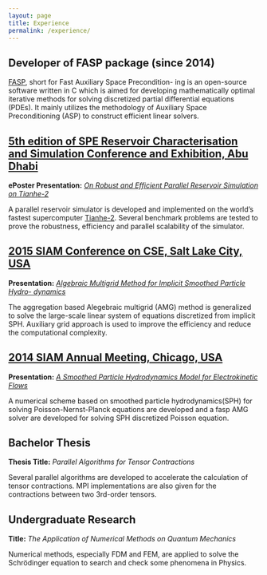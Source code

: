 ```yaml
---
layout: page
title: Experience 
permalink: /experience/
---
```



## Developer of FASP package (since 2014)
[FASP](http://fasp.sourceforge.net), short for Fast Auxiliary Space Precondition-
ing is an open-source software written in C which is aimed for developing mathematically
optimal iterative methods for solving discretized partial differential equations
(PDEs). It mainly utilizes the methodology of Auxiliary Space Preconditioning (ASP)
to construct efficient linear solvers.

## [5th edition of SPE Reservoir Characterisation and Simulation Conference and Exhibition, Abu Dhabi](http://www.spe.org/events/rcsc/2015/) 

<!--**Abu Dhabi, UAE, 09/14/2015-09/16/2015**-->

**ePoster Presentation:**  *[On Robust and Efficient Parallel Reservoir Simulation on Tianhe-2](https://www.onepetro.org/conference-paper/SPE-175602-MS)*

A parallel reservoir simulator is developed and implemented on the world’s fastest supercomputer [Tianhe-2](http://www.top500.org/system/177999). Several benchmark problems are tested to prove the robustness, efficiency and parallel scalability of the simulator. 


## [2015 SIAM Conference on CSE, Salt Lake City, USA](https://www.siam.org/meetings/cse15/) 

<!--**Salt Lake City, UT, 03/13/2015-03/18/2015**-->

**Presentation:** *[Algebraic Multigrid Method for Implicit Smoothed Particle Hydro-
dynamics](http://meetings.siam.org/sess/dsp_talk.cfm?p=68015)*

The aggregation based Alegebraic multigrid (AMG) method is generalized to solve the
large-scale linear system of equations discretized from implicit SPH. Auxiliary grid
approach is used to improve the efficiency and reduce the computational complexity.

## [2014 SIAM Annual Meeting, Chicago, USA](http://www.siam.org/meetings/an14/) 

<!--**Chicago, IL, 07/07/2014-07/11/2014**-->

**Presentation:** *[A Smoothed Particle Hydrodynamics Model for Electrokinetic Flows](http://meetings.siam.org/sess/dsp_talk.cfm?p=65272)*

A numerical scheme based on smoothed particle hydrodynamics(SPH) for solving Poisson-Nernst-Planck equations are
developed and a fasp AMG solver are developed for solving SPH discretized Poisson
equation.

## Bachelor Thesis 

**Thesis Title:**  *Parallel Algorithms for Tensor Contractions*

Several parallel algorithms are developed to accelerate the calculation of tensor contractions.
MPI implementations are also given for the contractions between two
3rd-order tensors.

## Undergraduate Research 

**Title:**  *The Application of Numerical Methods on Quantum Mechanics*

Numerical methods, especially FDM and FEM, are applied to solve the Schr&ouml;dinger
equation to search and check some phenomena in Physics.

